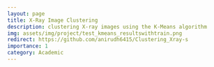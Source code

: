 ```yaml
---
layout: page
title: X-Ray Image Clustering
description: clustering X-ray images using the K-Means algorithm
img: assets/img/project/test_kmeans_resultswithtrain.png
redirect: https://github.com/anirudh6415/Clustering_Xray-s
importance: 1
category: Academic
---
```

